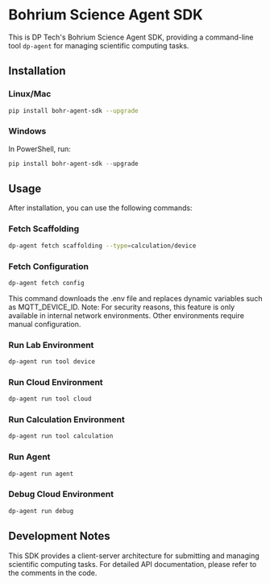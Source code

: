 # Bohrium Science Agent SDK

This is DP Tech's Bohrium Science Agent SDK, providing a command-line tool `dp-agent` for managing scientific computing tasks.

## Installation

### Linux/Mac

```bash
pip install bohr-agent-sdk --upgrade
```

### Windows

In PowerShell, run:

```powershell
pip install bohr-agent-sdk --upgrade
```

## Usage

After installation, you can use the following commands:

### Fetch Scaffolding

```bash
dp-agent fetch scaffolding --type=calculation/device
```

### Fetch Configuration

```bash
dp-agent fetch config
```

This command downloads the .env file and replaces dynamic variables such as MQTT_DEVICE_ID.
Note: For security reasons, this feature is only available in internal network environments. Other environments require manual configuration.

### Run Lab Environment

```bash
dp-agent run tool device
```

### Run Cloud Environment

```bash
dp-agent run tool cloud
```
### Run Calculation Environment

```bash
dp-agent run tool calculation
```

### Run Agent

```bash
dp-agent run agent
```

### Debug Cloud Environment

```bash
dp-agent run debug
```

## Development Notes

This SDK provides a client-server architecture for submitting and managing scientific computing tasks. For detailed API documentation, please refer to the comments in the code.
